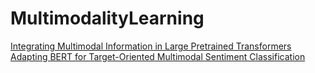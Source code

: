 # MultimodalityLearning
[Integrating Multimodal Information in Large Pretrained Transformers](https://arxiv.org/abs/1908.05787)
[Adapting BERT for Target-Oriented Multimodal Sentiment Classification](https://www.ijcai.org/Proceedings/2019/0751.pdf)

